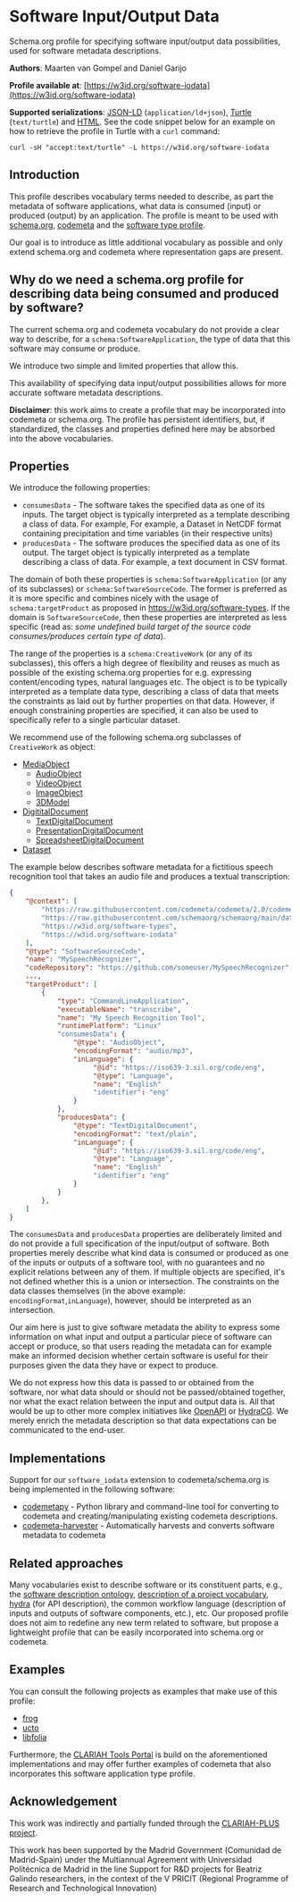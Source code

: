 # Software Input/Output Data

Schema.org profile for specifying software input/output data possibilities, used for software metadata descriptions.

**Authors**: Maarten van Gompel and Daniel Garijo

**Profile available at**: [https://w3id.org/software-iodata](https://w3id.org/software-iodata)

**Supported serializations**: [JSON-LD](https://softwareunderstanding.github.io/software-iodata/releases/1.0.0/software-iodata.jsonld) (`application/ld+json`), [Turtle](https://softwareunderstanding.github.io/software-iodata/releases/1.0.0/software-iodata.ttl) (`text/turtle`) and [HTML](https://softwareunderstanding.github.io/software-iodata/releases/1.0.0/). See the code snippet below for an example on how to retrieve the profile in Turtle with a `curl` command:

```
curl -sH "accept:text/turtle" -L https://w3id.org/software-iodata
```

## Introduction

This profile describes vocabulary terms needed to describe, as part the
metadata of software applications, what data is consumed (input) or
produced (output) by an application. The profile is meant to be used with
[schema.org](https://schema.org/), [codemeta](https://codemeta.github.io) and the 
[software type profile](https://w3id.org/software-types).

Our goal is to introduce as little additional vocabulary as possible and only
extend schema.org and codemeta where representation gaps are present.

## Why do we need a schema.org profile for describing data being consumed and produced by software?

The current schema.org and codemeta vocabulary do not provide a clear way to
describe, for a `schema:SoftwareApplication`, the type of data that this
software may consume or produce.

We introduce two simple and limited properties that allow this.

This availability of specifying data input/output possibilities allows for
more accurate software metadata descriptions. 

**Disclaimer**: this work aims to create a profile that may be incorporated into codemeta or schema.org. The profile has persistent identifiers, but, if standardized, the classes and properties defined here may be absorbed into the above vocabularies.

## Properties

We introduce the following properties:

* ``consumesData`` - The software takes the specified data as one  of its inputs. The target object is typically interpreted as a template describing a class of data. For example, For example, a Dataset in NetCDF format containing precipitation and time variables (in their respective units)
* ``producesData`` - The software produces the specified data as one of its output. The target object is typically interpreted as a template describing a class of data. For example, a text document in CSV format.

The domain of both these properties is `schema:SoftwareApplication` (or any of
its subclasses) or `schema:SoftwareSourceCode`. The former is preferred as it
is more specific and combines nicely with the usage of `schema:targetProduct` as
proposed in https://w3id.org/software-types. If the domain is
`SoftwareSourceCode`, then these properties are interpreted as less specific (read
as: *some undefined build target of the source code consumes/produces certain type of data*).

The range of the properties is a `schema:CreativeWork` (or any of its subclasses), this
offers a high degree of flexibility and reuses as much as possible of the
existing schema.org properties for e.g. expressing content/encoding types,
natural languages etc. The object is to be typically interpreted as a
template data type, describing a class of data that meets the constraints as laid out by
further properties on that data. However, if enough constraining properties are
specified, it can also be used to specifically refer to a single particular dataset.

We recommend use of the following schema.org subclasses of `CreativeWork` as object:

* [MediaObject](https://schema.org/MediaObject)
    * [AudioObject](https://schema.org/AudioObject)
    * [VideoObject](https://schema.org/VideoObject)
    * [ImageObject](https://schema.org/ImageObject)
    * [3DModel](https://schema.org/3DModel)
* [DigititalDocument](https://schema.org/DigitalDocument)
    * [TextDigitalDocument](https://schema.org/TextDigitalDocument)
    * [PresentationDigitalDocument](https://schema.org/PresentationDigitalDocument)
    * [SpreadsheetDigitalDocument](https://schema.org/SpreadsheetDigitalDocument)
* [Dataset](https://schema.org/Dataset)

The example below describes software metadata for a fictitious speech recognition tool that takes an audio file and produces a textual transcription:

```json
{
    "@context": [
        "https://raw.githubusercontent.com/codemeta/codemeta/2.0/codemeta.jsonld",
        "https://raw.githubusercontent.com/schemaorg/schemaorg/main/data/releases/13.0/schemaorgcontext.jsonld",
        "https://w3id.org/software-types",
        "https://w3id.org/software-iodata"
    ],
    "@type": "SoftwareSourceCode",
    "name": "MySpeechRecognizer",
    "codeRepository": "https://github.com/someuser/MySpeechRecognizer",
    ...,
    "targetProduct": [
        {
            "type": "CommandLineApplication",
            "executableName": "transcribe",
            "name": "My Speech Recognition Tool",
            "runtimePlatform": "Linux"
            "consumesData": {
                "@type": "AudioObject",
                "encodingFormat": "audio/mp3",
                "inLanguage": {
                     "@id": "https://iso639-3.sil.org/code/eng",
                     "@type": "Language",
                     "name": "English"
                     "identifier": "eng"
                }
            },
            "producesData": {
                "@type": "TextDigitalDocument",
                "encodingFormat": "text/plain",
                "inLanguage": {
                     "@id": "https://iso639-3.sil.org/code/eng",
                     "@type": "Language",
                     "name": "English"
                     "identifier": "eng"
                }
            }
        },
    ]
}
```

The `consumesData` and `producesData` properties are deliberately limited and do 
not provide a full specification of the input/output of software. Both
properties merely describe what kind data is consumed or produced as one of the inputs or outputs of a software tool, with no guarantees
and no explicit relations between any of them. If multiple objects are specified,
it's not defined whether this is a union or intersection. The constraints on the 
data classes themselves (in the above example: `encodingFormat`,`inLanguage`), however, 
should be interpreted as an intersection.

Our aim here is just to give software metadata the ability to express some
information on what input and output a particular piece of software can accept
or produce, so that users reading the metadata can for example make an
informed decision whether certain software is useful for their purposes given
the data they have or expect to produce.

We do not express how this data is passed to or obtained from the software, nor
what data should or should not be passed/obtained together, nor what the exact
relation between the input and output data is. All that  would be up to other more
complex initiatives like [OpenAPI](https://www.openapis.org) or
[HydraCG](http://www.hydra-cg.com/spec/latest/core/). We merely enrich the
metadata description so that data expectations can be communicated to the
end-user.

## Implementations

Support for our `software_iodata` extension to codemeta/schema.org is
being implemented in the following software:

* [codemetapy](https://github.com/proycon/codemetapy) - Python library and command-line tool for converting to codemeta and creating/manipulating existing codemeta descriptions.
* [codemeta-harvester](https://github.com/proycon/codemeta-harvester) - Automatically harvests and converts software metadata to codemeta

## Related approaches

Many vocabularies exist to describe software or its constituent parts, e.g., the [software description ontology](https://w3id.org/okn/o/sd/), [description of a project vocabulary](http://usefulinc.com/ns/doap#), [hydra](https://www.hydra-cg.com/spec/latest/core/) (for API description), the common workflow language (description of inputs and outputs of software components, etc.), etc.  Our proposed profile does not aim to redefine any new term related to software, but propose a lightweight profile that can be easily incorporated into schema.org or codemeta.

## Examples

You can consult the following projects as examples that make use of this profile:

* [frog](https://github.com/LanguageMachines/frog/blob/master/codemeta.json)
* [ucto](https://github.com/LanguageMachines/ucto/blob/master/codemeta.json)
* [libfolia](https://github.com/LanguageMachines/libfolia/blob/master/codemeta.json)

Furthermore, the [CLARIAH Tools Portal](https://tools.dev.clariah.nl/) is build on the aforementioned implementations and may offer further examples of codemeta that also incorporates this software application type profile.

## Acknowledgement

This work was indirectly and partially funded through the [CLARIAH-PLUS project](https://clariah.nl).

This work has been supported by the Madrid Government (Comunidad de Madrid-Spain) under the Multiannual Agreement with Universidad Politécnica de Madrid in the line Support for R&D projects for Beatriz Galindo researchers, in the context of the V PRICIT (Regional Programme of Research and Technological Innovation)
